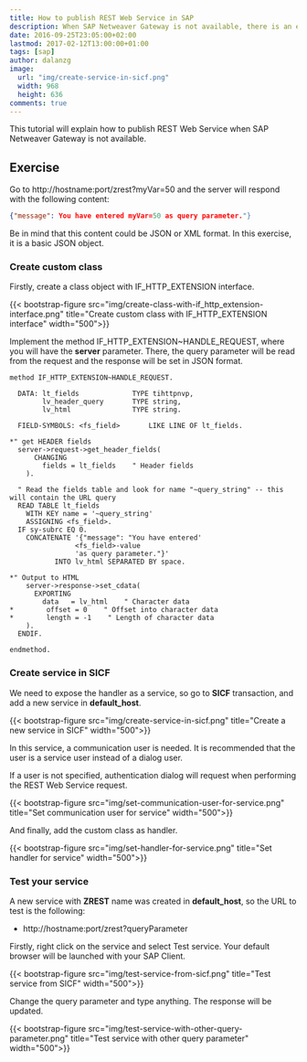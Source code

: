 ```yaml
---
title: How to publish REST Web Service in SAP
description: When SAP Netweaver Gateway is not available, there is an easy way to public custom REST Web Services so other external applications can integrate with SAP.
date: 2016-09-25T23:05:00+02:00
lastmod: 2017-02-12T13:00:00+01:00
tags: [sap]
author: dalanzg
image: 
  url: "img/create-service-in-sicf.png"
  width: 968
  height: 636
comments: true
---
```


This tutorial will explain how to publish REST Web Service when SAP Netweaver Gateway is not available.

## Exercise

Go to http://hostname:port/zrest?myVar=50 and the server will respond with the following content:

```json
{"message": You have entered myVar=50 as query parameter."}
```

Be in mind that this content could be JSON or XML format. In this exercise, it is a basic JSON object.

### Create custom class

Firstly, create a class object with IF_HTTP_EXTENSION interface.

{{< bootstrap-figure src="img/create-class-with-if_http_extension-interface.png" title="Create custom class with IF_HTTP_EXTENSION interface" width="500">}}

Implement the method IF_HTTP_EXTENSION~HANDLE_REQUEST, where you will have the **server** parameter. There, the query parameter will be read from the request and the response will be set in JSON format.

```abap
method IF_HTTP_EXTENSION~HANDLE_REQUEST.

  DATA: lt_fields             TYPE tihttpnvp,
        lv_header_query       TYPE string,
        lv_html               TYPE string.

  FIELD-SYMBOLS: <fs_field>       LIKE LINE OF lt_fields.

*" get HEADER fields
  server->request->get_header_fields(
      CHANGING
        fields = lt_fields    " Header fields
    ).

  " Read the fields table and look for name "~query_string" -- this will contain the URL query
  READ TABLE lt_fields
    WITH KEY name = '~query_string'
    ASSIGNING <fs_field>.
  IF sy-subrc EQ 0.
    CONCATENATE '{"message": "You have entered'
                <fs_field>-value
                'as query parameter."}'
           INTO lv_html SEPARATED BY space.

*" Output to HTML
    server->response->set_cdata(
      EXPORTING
        data   = lv_html    " Character data
*        offset = 0    " Offset into character data
*        length = -1    " Length of character data
    ).
  ENDIF.

endmethod.
```

### Create service in SICF

We need to expose the handler as a service, so go to **SICF** transaction, and add a new service in **default_host**.

{{< bootstrap-figure src="img/create-service-in-sicf.png" title="Create a new service in SICF" width="500">}}

In this service, a communication user is needed. It is recommended that the user is a service user instead of a dialog user.

If a user is not specified, authentication dialog will request when performing the REST Web Service request.

{{< bootstrap-figure src="img/set-communication-user-for-service.png" title="Set communication user for service" width="500">}}

And finally, add the custom class as handler.

{{< bootstrap-figure src="img/set-handler-for-service.png" title="Set handler for service" width="500">}}

### Test your service

A new service with **ZREST** name was created in **default_host**, so the URL to test is the following:

- http://hostname:port/zrest?queryParameter

Firstly, right click on the service and select Test service. Your default browser will be launched with your SAP Client.

{{< bootstrap-figure src="img/test-service-from-sicf.png" title="Test service from SICF" width="500">}}

Change the query parameter and type anything. The response will be updated.

{{< bootstrap-figure src="img/test-service-with-other-query-parameter.png" title="Test service with other query parameter" width="500">}}
